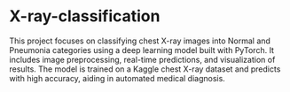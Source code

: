 # X-ray-classification
This project focuses on classifying chest X-ray images into Normal and Pneumonia categories using a deep learning model built with PyTorch. It includes image preprocessing, real-time predictions, and visualization of results. The model is trained on a Kaggle chest X-ray dataset and predicts with high accuracy, aiding in automated medical diagnosis.
